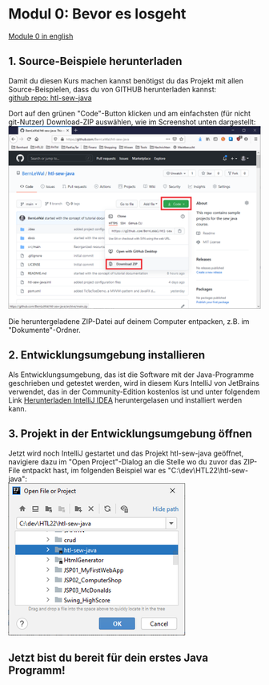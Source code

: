 # Modul 0: Bevor es losgeht
[Module 0 in english](../en/Module0.md)

## 1. Source-Beispiele herunterladen
Damit du diesen Kurs machen kannst benötigst du das Projekt mit allen Source-Beispielen, dass du von GITHUB herunterladen kannst:  
[github repo: htl-sew-java](https://github.com/BernLeWal/htl-sew-java)

Dort auf den grünen "Code"-Button klicken und am einfachsten (für nicht git-Nutzer) Download-ZIP auswählen,
wie im Screenshot unten dargestellt:  
![GitHub download ZIP](../images/GitHub_DownloadRepoAsZIP.png)

Die heruntergeladene ZIP-Datei auf deinem Computer entpacken, z.B. im "Dokumente"-Ordner.

## 2. Entwicklungsumgebung installieren
Als Entwicklungsumgebung, das ist die Software mit der Java-Programme geschrieben und getestet werden, wird in diesem Kurs
IntelliJ von JetBrains verwendet, das in der Community-Edition kostenlos ist und unter folgendem Link
[Herunterladen IntelliJ IDEA](https://www.jetbrains.com/de-de/idea/download/)
heruntergelasen und installiert werden kann.

## 3. Projekt in der Entwicklungsumgebung öffnen
Jetzt wird noch IntelliJ gestartet und das Projekt htl-sew-java geöffnet, navigiere dazu im "Open Project"-Dialog
an die Stelle wo du zuvor das ZIP-File entpackt hast, im folgenden Beispiel war es "C:\dev\HTL22\htl-sew-java":  
![IntelliJ: Open Project](../images/IntelliJ_OpenProject.png)


## Jetzt bist du bereit für dein erstes Java Programm!

